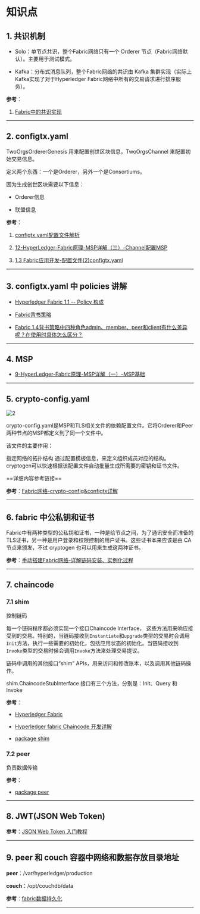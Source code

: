 # 知识点

## 1. 共识机制

- Solo：单节点共识，整个Fabric网络只有一个 Orderer 节点（Fabric网络默认）。主要用于测试模式。

- Kafka：分布式消息队列，整个Fabric网络的共识由 Kafka 集群实现（实际上Kafka实现了对于Hyperledger Fabric网络中所有的交易请求进行排序服务）。

**参考**：

1. [Fabric中的共识实现](https://www.chainnode.com/post/283387)

---

## 2. configtx.yaml

TwoOrgsOrdererGenesis 用来配置创世区块信息，TwoOrgsChannel 来配置初始交易信息。

定义两个东西：一个是Orderer，另外一个是Consortiums。

因为生成创世区块需要以下信息：

- Orderer信息

- 联盟信息

**参考**：

1. [configtx.yaml配置文件解析](https://my.oschina.net/u/2476019/blog/2046258)

2. [12-HyperLedger-Fabric原理-MSP详解（三）-Channel配置MSP](https://zhuanlan.zhihu.com/p/35839000)

3. [1.3 Fabric应用开发-配置文件(2)configtx.yaml](https://www.jianshu.com/p/f79df69b1dbb?utm_campaign=maleskine&utm_content=note&utm_medium=seo_notes&utm_source=recommendation)

---

## 3. configtx.yaml 中 policies 讲解

- [Hyperledger Fabric 1.1 -- Policy 构成](https://www.cnblogs.com/cnblogs-wangzhipeng/p/9686235.html)

- [Fabric背书策略](https://www.jianshu.com/p/ef7e3f3cb48e)

- [Fabric 1.4背书策略中四种角色admin、member、peer和client有什么差异呢？在使用时具体怎么区分？](https://www.liankexing.com/question/4229)

---

## 4.  MSP

- [9-HyperLedger-Fabric原理-MSP详解（一）-MSP基础](https://zhuanlan.zhihu.com/p/35683522)

---

## 5. crypto-config.yaml

![2](http://ww1.sinaimg.cn/large/006alGmrgy1g5zfebg4jdj30nx098wiy.jpg)

crypto-config.yaml是MSP和TLS相关文件的依赖配置文件。它将Orderer和Peer两种节点的MSP都定义到了同一个文件中。

该文件的主要作用：

指定网络的拓扑结构
通过配置模板信息，来定义组织成员对应的结构。
cryptogen可以快速根据该配置文件自动批量生成所需要的密钥和证书文件。

==详细内容参考链接==

**参考**：[Fabric网络-crypto-config&configtx详解](https://zhuanlan.zhihu.com/p/35339234)

---

## 6. fabric 中公私钥和证书

Fabric中有两种类型的公私钥和证书，一种是给节点之间，为了通讯安全而准备的TLS证书，另一种是用户登录和权限控制的用户证书。这些证书本来应该是由 CA 节点来颁发，不过 cryptogen 也可以用来生成这两种证书。

**参考**：[手动搭建Fabric网络-详解链码安装、实例化过程](https://zhuanlan.zhihu.com/p/35363316)

---

## 7. chaincode

### 7.1 shim

控制链码

每一个链码程序都必须实现一个接口Chaincode Interface， 这些方法用来响应接受到的交易。特别的，当链码接收到``Instantiate``和``upgrade``类型的交易时会调用``Init``方法，执行一些需要的初始化，包括应用状态的初始化。当链码接收到``Invoke``类型的交易时候会调用``Invoke``方法来处理交易提议。

链码中调用的其他接口“shim” APIs，用来访问和修改账本，以及调用其他链码操作。

shim.ChaincodeStubInterface 接口有三个方法，分别是：Init、Query 和 Invoke

**参考**：

- [Hyperledger Fabric](https://www.cnblogs.com/informatics/p/8051981.html)

- [Hyperledger fabric Chaincode 开发详解](https://cloud.tencent.com/developer/article/1064475)

- [package shim](https://godoc.org/github.com/hyperledger/fabric/core/chaincode/shim#Chaincode)

### 7.2 peer

负责数据传输

**参考**：

- [package peer](https://godoc.org/github.com/hyperledger/fabric/protos/peer)

---

## 8. JWT(JSON Web Token)

**参考**：[JSON Web Token 入门教程](http://www.ruanyifeng.com/blog/2018/07/json_web_token-tutorial.html)

---

## 9. peer 和 couch 容器中网络和数据存放目录地址

**peer**：/var/hyperledger/production

**couch**：/opt/couchdb/data

**参考**：[fabric数据持久化](https://blog.csdn.net/wzygis/article/details/88351606)

---
